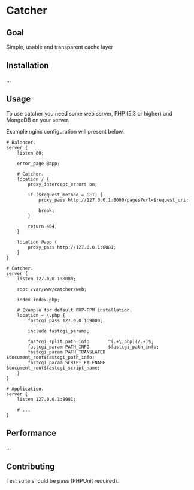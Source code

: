 # Catcher

## Goal

Simple, usable and transparent cache layer

## Installation

...

## Usage

To use catcher you need some web server, PHP (5.3 or higher) and MongoDB on your server.

Example nginx configuration will present below.

``` nginx
# Balancer.
server {
    listen 80;

    error_page @app;

    # Catcher.
    location / {
        proxy_intercept_errors on;

        if ($request_method = GET) {
            proxy_pass http://127.0.0.1:8080/pages?url=$request_uri;

            break;
        }

        return 404;
    }

    location @app {
        proxy_pass http://127.0.0.1:8081;
    }
}

# Catcher.
server {
    listen 127.0.0.1:8080;

    root /var/www/catcher/web;

    index index.php;

    # Example for default PHP-FPM installation.
    location ~ \.php {
        fastcgi_pass 127.0.0.1:9000;

        include fastcgi_params;

        fastcgi_split_path_info       ^(.+\.php)(/.+)$;
        fastcgi_param PATH_INFO       $fastcgi_path_info;
        fastcgi_param PATH_TRANSLATED $document_root$fastcgi_path_info;
        fastcgi_param SCRIPT_FILENAME $document_root$fastcgi_script_name;
    }
}

# Application.
server {
    listen 127.0.0.1:8081;

    # ...
}
```

## Performance

...

## Contributing

Test suite should be pass (PHPUnit required).

